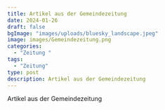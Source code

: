 ```yaml
---
title: Artikel aus der Gemeindezeitung
date: 2024-01-26
draft: false
bgImage: "images/uploads/bluesky_landscape.jpeg"
image: images/Gemeindezeitung.png
categories:
  - "Zeitung "
tags:
  - "Zeitung"
type: post
description: Artikel aus der Gemeindezeitung
---
```

Artikel aus der Gemeindezeitung
<!--more-->
